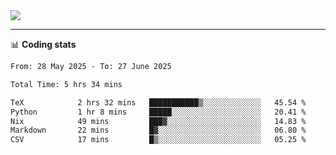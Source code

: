 <picture>
  <source
  srcset="https://github-readme-stats.vercel.app/api?username=sant0s12&show_icons=true&theme=dark"
  media="(prefers-color-scheme: dark)"
  />
  <source
  srcset="https://github-readme-stats.vercel.app/api?username=sant0s12&show_icons=true"
  media="(prefers-color-scheme: light)"
  />
  <img src="https://github-readme-stats.vercel.app/api?username=sant0s12&show_icons=true" />
</picture>

---

📊 **Coding stats**

<!--START_SECTION:waka-->

```txt
From: 28 May 2025 - To: 27 June 2025

Total Time: 5 hrs 34 mins

TeX            2 hrs 32 mins   ███████████▒░░░░░░░░░░░░░   45.54 %
Python         1 hr 8 mins     █████░░░░░░░░░░░░░░░░░░░░   20.41 %
Nix            49 mins         ███▓░░░░░░░░░░░░░░░░░░░░░   14.83 %
Markdown       22 mins         █▓░░░░░░░░░░░░░░░░░░░░░░░   06.80 %
CSV            17 mins         █▒░░░░░░░░░░░░░░░░░░░░░░░   05.25 %
```

<!--END_SECTION:waka-->
